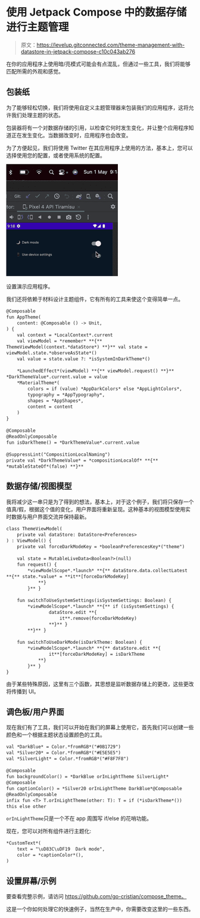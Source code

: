 # 使用 Jetpack Compose 中的数据存储进行主题管理

> 原文：<https://levelup.gitconnected.com/theme-management-with-datastore-in-jetpack-compose-c10c043ab276>

在你的应用程序上使用暗/亮模式可能会有点混乱，但通过一些工具，我们将能够匹配所需的外观和感觉。

## 包装纸

为了能够轻松切换，我们将使用自定义主题管理器来包装我们的应用程序，这将允许我们处理主题的状态。

包装器将有一个对数据存储的引用，以检查它何时发生变化，并让整个应用程序知道正在发生变化。当数据改变时，应用程序也会改变。

为了方便起见，我们将使用 Twitter 在其应用程序上使用的方法，基本上，您可以选择使用您的配置，或者使用系统的配置。

![](img/b891e1bf93b465d7648f42745b406c47.png)

设置演示应用程序。

我们还将依赖于材料设计主题组件，它有所有的工具来使这个变得简单一点。

```
@Composable
fun AppTheme(
    content: @Composable () -> Unit,
) {
    val context = *LocalContext*.current
    val viewModel = *remember* **{** ThemeViewModel(context.*dataStore*) **}** val state = viewModel.state.*observeAsState*()
    val value = state.value ?: *isSystemInDarkTheme*()

    *LaunchedEffect*(viewModel) **{** viewModel.request() **}** *DarkThemeValue*.current.value = value
    *MaterialTheme*(
        colors = if (value) *AppDarkColors* else *AppLightColors*,
        typography = *AppTypography*,
        shapes = *AppShapes*,
        content = content
    )
}

@Composable
@ReadOnlyComposable
fun isDarkTheme() = *DarkThemeValue*.current.value

@SuppressLint("CompositionLocalNaming")
private val *DarkThemeValue* = *compositionLocalOf* **{** *mutableStateOf*(false) **}**
```

## 数据存储/视图模型

我将减少这一串只是为了得到的想法，基本上，对于这个例子，我们将只保存一个值真/假，根据这个值的变化，用户界面将重新呈现。这种基本的视图模型使用实时数据与用户界面交流并保持最新。

```
class ThemeViewModel(
    private val dataStore: DataStore<Preferences>
) : ViewModel() {
    private val forceDarkModeKey = *booleanPreferencesKey*("theme")

    val state = MutableLiveData<Boolean?>(null)
    fun request() {
        *viewModelScope*.*launch* **{** dataStore.data.collectLatest **{** state.*value* = **it**[forceDarkModeKey]
            **}
        }** }

    fun switchToUseSystemSettings(isSystemSettings: Boolean) {
        *viewModelScope*.*launch* **{** if (isSystemSettings) {
                dataStore.edit **{
                    it**.remove(forceDarkModeKey)
                **}** }
        **}** }

    fun switchToUseDarkMode(isDarkTheme: Boolean) {
        *viewModelScope*.*launch* **{** dataStore.edit **{
                it**[forceDarkModeKey] = isDarkTheme
            **}
        }** }
}
```

由于某些特殊原因，这里有三个函数，其思想是监听数据存储上的更改，这些更改将传播到 UI。

## 调色板/用户界面

现在我们有了工具，我们可以开始在我们的屏幕上使用它，首先我们可以创建一些颜色和一个根据主题状态设置颜色的工具。

```
val *DarkBlue* = Color.*fromRGB*("#0B1729")
val *Silver20* = Color.*fromRGB*("#E5E5E5")
val *SilverLight* = Color.*fromRGB*("#F8F7F8")

@Composable
fun backgroundColor() = *DarkBlue orInLightTheme SilverLight* @Composable
fun captionColor() = *Silver20 orInLightTheme DarkBlue*@Composable
@ReadOnlyComposable
infix fun <T> T.orInLightTheme(other: T): T = if (*isDarkTheme*()) this else other
```

`orInLightTheme`只是一个不在 app 周围写 if/else 的花哨功能。

现在，您可以对所有组件进行主题化:

```
*CustomText*(
    text = "\uD83C\uDF19  Dark mode",
    color = *captionColor*(),
)
```

## 设置屏幕/示例

要查看完整示例，请访问 https://github.com/go-cristian/compose_theme。

这是一个你如何处理它的快速例子，当然在生产中，你需要改变这里的一些东西。
